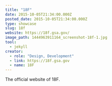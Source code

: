 ```yaml
---
title: "18F"
date: 2015-10-05T21:34:00.000Z
posted_date: 2015-10-05T21:34:00.000Z
type: showcase
slug: 18f
website: https://18f.gsa.gov/
image_path: 1444963911164_screenshot-18f-1.jpg
tool:
  - jekyll
creator:
  - role: "Design, Development"
  - link: https://18f.gsa.gov
  - name: 18F
---
```

The official website of 18F.

